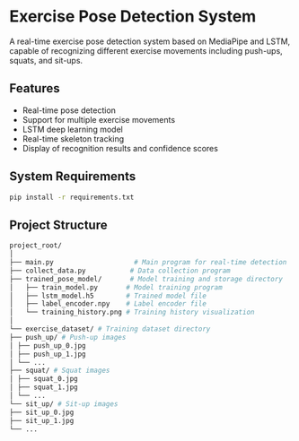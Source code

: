 # Exercise Pose Detection System

A real-time exercise pose detection system based on MediaPipe and LSTM, capable of recognizing different exercise movements including push-ups, squats, and sit-ups.

## Features

- Real-time pose detection
- Support for multiple exercise movements
- LSTM deep learning model
- Real-time skeleton tracking
- Display of recognition results and confidence scores

## System Requirements

```bash
pip install -r requirements.txt
```

## Project Structure

```bash
project_root/
│
├── main.py                    # Main program for real-time detection
├── collect_data.py           # Data collection program
├── trained_pose_model/       # Model training and storage directory
│   ├── train_model.py       # Model training program
│   ├── lstm_model.h5        # Trained model file
│   ├── label_encoder.npy    # Label encoder file
│   └── training_history.png # Training history visualization
│
└── exercise_dataset/ # Training dataset directory
├── push_up/ # Push-up images
│ ├── push_up_0.jpg
│ ├── push_up_1.jpg
│ └── ...
├── squat/ # Squat images
│ ├── squat_0.jpg
│ ├── squat_1.jpg
│ └── ...
└── sit_up/ # Sit-up images
├── sit_up_0.jpg
├── sit_up_1.jpg
└── ...
```
